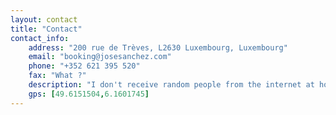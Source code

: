 ```yaml
---
layout: contact
title: "Contact"
contact_info:
    address: "200 rue de Trèves, L2630 Luxembourg, Luxembourg"
    email: "booking@josesanchez.com"
    phone: "+352 621 395 520"
    fax: "What ?"
    description: "I don't receive random people from the internet at home. But you can send me letter or use it as reference into for me into your CRM or whatever related to business. No creeps. Thanks."
    gps: [49.6151504,6.1601745]
---
```

